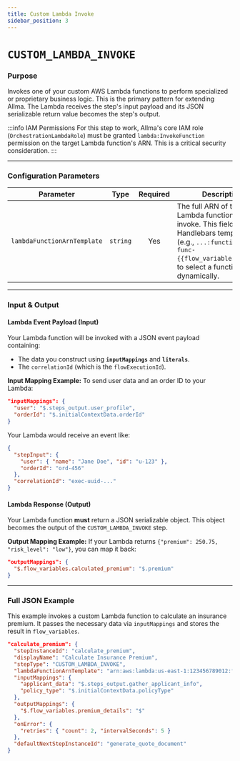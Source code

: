 ```yaml
---
title: Custom Lambda Invoke
sidebar_position: 3
---
```


# `CUSTOM_LAMBDA_INVOKE`

### Purpose

Invokes one of your custom AWS Lambda functions to perform specialized or proprietary business logic. This is the primary pattern for extending Allma. The Lambda receives the step's input payload and its JSON serializable return value becomes the step's output.

:::info IAM Permissions
For this step to work, Allma's core IAM role (`OrchestrationLambdaRole`) must be granted `lambda:InvokeFunction` permission on the target Lambda function's ARN. This is a critical security consideration.
:::

---

### Configuration Parameters

| Parameter                     | Type     | Required | Description                                                                                                                                                       |
| ----------------------------- | -------- | :------: | ----------------------------------------------------------------------------------------------------------------------------------------------------------------- |
| `lambdaFunctionArnTemplate`   | `string` |   Yes    | The full ARN of the Lambda function to invoke. This field supports Handlebars templating (e.g., `...:function:my-func-{{flow_variables.stage}}`) to select a function dynamically. |

---

### Input & Output

#### Lambda Event Payload (Input)

Your Lambda function will be invoked with a JSON event payload containing:
-   The data you construct using **`inputMappings`** and **`literals`**.
-   The `correlationId` (which is the `flowExecutionId`).

**Input Mapping Example:**
To send user data and an order ID to your Lambda:
```json
"inputMappings": {
  "user": "$.steps_output.user_profile",
  "orderId": "$.initialContextData.orderId"
}
```
Your Lambda would receive an event like:
```json
{
  "stepInput": {
    "user": { "name": "Jane Doe", "id": "u-123" },
    "orderId": "ord-456"
  },
  "correlationId": "exec-uuid-..."
}
```

#### Lambda Response (Output)

Your Lambda function **must** return a JSON serializable object. This object becomes the output of the `CUSTOM_LAMBDA_INVOKE` step.

**Output Mapping Example:**
If your Lambda returns `{"premium": 250.75, "risk_level": "low"}`, you can map it back:
```json
"outputMappings": {
  "$.flow_variables.calculated_premium": "$.premium"
}
```

---

### Full JSON Example

This example invokes a custom Lambda function to calculate an insurance premium. It passes the necessary data via `inputMappings` and stores the result in `flow_variables`.

```json
"calculate_premium": {
  "stepInstanceId": "calculate_premium",
  "displayName": "Calculate Insurance Premium",
  "stepType": "CUSTOM_LAMBDA_INVOKE",
  "lambdaFunctionArnTemplate": "arn:aws:lambda:us-east-1:123456789012:function:premium-calculator-prod",
  "inputMappings": {
    "applicant_data": "$.steps_output.gather_applicant_info",
    "policy_type": "$.initialContextData.policyType"
  },
  "outputMappings": {
    "$.flow_variables.premium_details": "$"
  },
  "onError": {
    "retries": { "count": 2, "intervalSeconds": 5 }
  },
  "defaultNextStepInstanceId": "generate_quote_document"
}
```